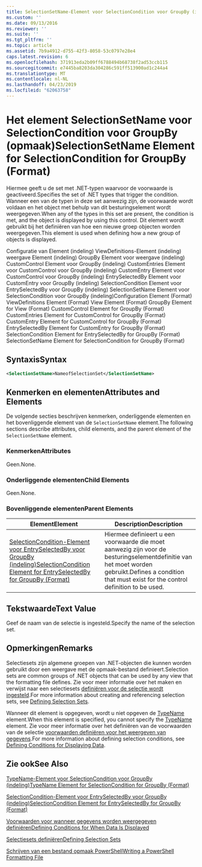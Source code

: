 ```yaml
---
title: SelectionSetName-Element voor SelectionCondition voor GroupBy (indeling) | Microsoft Docs
ms.custom: ''
ms.date: 09/13/2016
ms.reviewer: ''
ms.suite: ''
ms.tgt_pltfrm: ''
ms.topic: article
ms.assetid: 7b9a4912-d755-42f3-8058-53c0797e28e4
caps.latest.revision: 6
ms.openlocfilehash: 371913eda2b09ff6788494b68738f2ad53ccb115
ms.sourcegitcommit: e7445ba8203da304286c591ff513900ad1c244a4
ms.translationtype: MT
ms.contentlocale: nl-NL
ms.lasthandoff: 04/23/2019
ms.locfileid: "62063758"
---
```

# <a name="selectionsetname-element-for-selectioncondition-for-groupby-format"></a><span data-ttu-id="65bd4-102">Het element SelectionSetName voor SelectionCondition voor GroupBy (opmaak)</span><span class="sxs-lookup"><span data-stu-id="65bd4-102">SelectionSetName Element for SelectionCondition for GroupBy (Format)</span></span>

<span data-ttu-id="65bd4-103">Hiermee geeft u de set met .NET-typen waarvoor de voorwaarde is geactiveerd.</span><span class="sxs-lookup"><span data-stu-id="65bd4-103">Specifies the set of .NET types that trigger the condition.</span></span> <span data-ttu-id="65bd4-104">Wanneer een van de typen in deze set aanwezig zijn, de voorwaarde wordt voldaan en het object met behulp van dit besturingselement wordt weergegeven.</span><span class="sxs-lookup"><span data-stu-id="65bd4-104">When any of the types in this set are present, the condition is met, and the object is displayed by using this control.</span></span> <span data-ttu-id="65bd4-105">Dit element wordt gebruikt bij het definiëren van hoe een nieuwe groep objecten worden weergegeven.</span><span class="sxs-lookup"><span data-stu-id="65bd4-105">This element is used when defining how a new group of objects is displayed.</span></span>

<span data-ttu-id="65bd4-106">Configuratie van Element (indeling) ViewDefinitions-Element (indeling) weergave Element (indeling) GroupBy Element voor weergave (indeling) CustomControl Element voor GroupBy (indeling) CustomEntries Element voor CustomControl voor GroupBy (indeling) CustomEntry Element voor CustomControl voor GroupBy (indeling) EntrySelectedBy Element voor CustomEntry voor GroupBy (indeling) SelectionCondition Element voor EntrySelectedBy voor GroupBy (indeling) SelectionSetName Element voor SelectionCondition voor GroupBy (indeling)</span><span class="sxs-lookup"><span data-stu-id="65bd4-106">Configuration Element (Format) ViewDefinitions Element (Format) View Element (Format) GroupBy Element for View (Format) CustomControl Element for GroupBy (Format) CustomEntries Element for CustomControl for GroupBy (Format) CustomEntry Element for CustomControl for GroupBy (Format) EntrySelectedBy Element for CustomEntry for GroupBy (Format) SelectionCondition Element for EntrySelectedBy for GroupBy (Format) SelectionSetName Element for SelectionCondition for GroupBy (Format)</span></span>

## <a name="syntax"></a><span data-ttu-id="65bd4-107">Syntaxis</span><span class="sxs-lookup"><span data-stu-id="65bd4-107">Syntax</span></span>

```xml
<SelectionSetName>NameofSelectionSet</SelectionSetName>
```

## <a name="attributes-and-elements"></a><span data-ttu-id="65bd4-108">Kenmerken en elementen</span><span class="sxs-lookup"><span data-stu-id="65bd4-108">Attributes and Elements</span></span>

<span data-ttu-id="65bd4-109">De volgende secties beschrijven kenmerken, onderliggende elementen en het bovenliggende element van de `SelectionSetName` element.</span><span class="sxs-lookup"><span data-stu-id="65bd4-109">The following sections describe attributes, child elements, and the parent element of the `SelectionSetName` element.</span></span>

### <a name="attributes"></a><span data-ttu-id="65bd4-110">Kenmerken</span><span class="sxs-lookup"><span data-stu-id="65bd4-110">Attributes</span></span>

<span data-ttu-id="65bd4-111">Geen.</span><span class="sxs-lookup"><span data-stu-id="65bd4-111">None.</span></span>

### <a name="child-elements"></a><span data-ttu-id="65bd4-112">Onderliggende elementen</span><span class="sxs-lookup"><span data-stu-id="65bd4-112">Child Elements</span></span>

<span data-ttu-id="65bd4-113">Geen.</span><span class="sxs-lookup"><span data-stu-id="65bd4-113">None.</span></span>

### <a name="parent-elements"></a><span data-ttu-id="65bd4-114">Bovenliggende elementen</span><span class="sxs-lookup"><span data-stu-id="65bd4-114">Parent Elements</span></span>

|<span data-ttu-id="65bd4-115">Element</span><span class="sxs-lookup"><span data-stu-id="65bd4-115">Element</span></span>|<span data-ttu-id="65bd4-116">Description</span><span class="sxs-lookup"><span data-stu-id="65bd4-116">Description</span></span>|
|-------------|-----------------|
|[<span data-ttu-id="65bd4-117">SelectionCondition-Element voor EntrySelectedBy voor GroupBy (indeling)</span><span class="sxs-lookup"><span data-stu-id="65bd4-117">SelectionCondition Element for EntrySelectedBy for GroupBy (Format)</span></span>](./selectioncondition-element-for-entryselectedby-for-groupby-format.md)|<span data-ttu-id="65bd4-118">Hiermee definieert u een voorwaarde die moet aanwezig zijn voor de besturingselementdefinitie van het moet worden gebruikt.</span><span class="sxs-lookup"><span data-stu-id="65bd4-118">Defines a condition that must exist for the control definition to be used.</span></span>|

## <a name="text-value"></a><span data-ttu-id="65bd4-119">Tekstwaarde</span><span class="sxs-lookup"><span data-stu-id="65bd4-119">Text Value</span></span>

<span data-ttu-id="65bd4-120">Geef de naam van de selectie is ingesteld.</span><span class="sxs-lookup"><span data-stu-id="65bd4-120">Specify the name of the selection set.</span></span>

## <a name="remarks"></a><span data-ttu-id="65bd4-121">Opmerkingen</span><span class="sxs-lookup"><span data-stu-id="65bd4-121">Remarks</span></span>

<span data-ttu-id="65bd4-122">Selectiesets zijn algemene groepen van .NET-objecten die kunnen worden gebruikt door een weergave met de opmaak-bestand definieert.</span><span class="sxs-lookup"><span data-stu-id="65bd4-122">Selection sets are common groups of .NET objects that can be used by any view that the formatting file defines.</span></span> <span data-ttu-id="65bd4-123">Zie voor meer informatie over het maken en verwijst naar een selectiesets [definiëren voor de selectie wordt ingesteld](./defining-selection-sets.md).</span><span class="sxs-lookup"><span data-stu-id="65bd4-123">For more information about creating and referencing selection sets, see [Defining Selection Sets](./defining-selection-sets.md).</span></span>

<span data-ttu-id="65bd4-124">Wanneer dit element is opgegeven, wordt u niet opgeven de [TypeName](./typename-element-for-selectioncondition-for-groupby-format.md) element.</span><span class="sxs-lookup"><span data-stu-id="65bd4-124">When this element is specified, you cannot specify the [TypeName](./typename-element-for-selectioncondition-for-groupby-format.md) element.</span></span> <span data-ttu-id="65bd4-125">Zie voor meer informatie over het definiëren van de voorwaarden van de selectie [voorwaarden definiëren voor het weergeven van gegevens](./defining-conditions-for-displaying-data.md).</span><span class="sxs-lookup"><span data-stu-id="65bd4-125">For more information about defining selection conditions, see [Defining Conditions for Displaying Data](./defining-conditions-for-displaying-data.md).</span></span>

## <a name="see-also"></a><span data-ttu-id="65bd4-126">Zie ook</span><span class="sxs-lookup"><span data-stu-id="65bd4-126">See Also</span></span>

[<span data-ttu-id="65bd4-127">TypeName-Element voor SelectionCondition voor GroupBy (indeling)</span><span class="sxs-lookup"><span data-stu-id="65bd4-127">TypeName Element for SelectionCondition for GroupBy (Format)</span></span>](./typename-element-for-selectioncondition-for-groupby-format.md)

[<span data-ttu-id="65bd4-128">SelectionCondition-Element voor EntrySelectedBy voor GroupBy (indeling)</span><span class="sxs-lookup"><span data-stu-id="65bd4-128">SelectionCondition Element for EntrySelectedBy for GroupBy (Format)</span></span>](./selectioncondition-element-for-entryselectedby-for-groupby-format.md)

[<span data-ttu-id="65bd4-129">Voorwaarden voor wanneer gegevens worden weergegeven definiëren</span><span class="sxs-lookup"><span data-stu-id="65bd4-129">Defining Conditions for When Data Is Displayed</span></span>](./defining-conditions-for-displaying-data.md)

[<span data-ttu-id="65bd4-130">Selectiesets definiëren</span><span class="sxs-lookup"><span data-stu-id="65bd4-130">Defining Selection Sets</span></span>](./defining-selection-sets.md)

[<span data-ttu-id="65bd4-131">Schrijven van een bestand opmaak PowerShell</span><span class="sxs-lookup"><span data-stu-id="65bd4-131">Writing a PowerShell Formatting File</span></span>](./writing-a-powershell-formatting-file.md)
